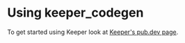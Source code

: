 # Using keeper_codegen

To get started using Keeper look at [Keeper's pub.dev page](https://pub.dev/packages/keeper).
